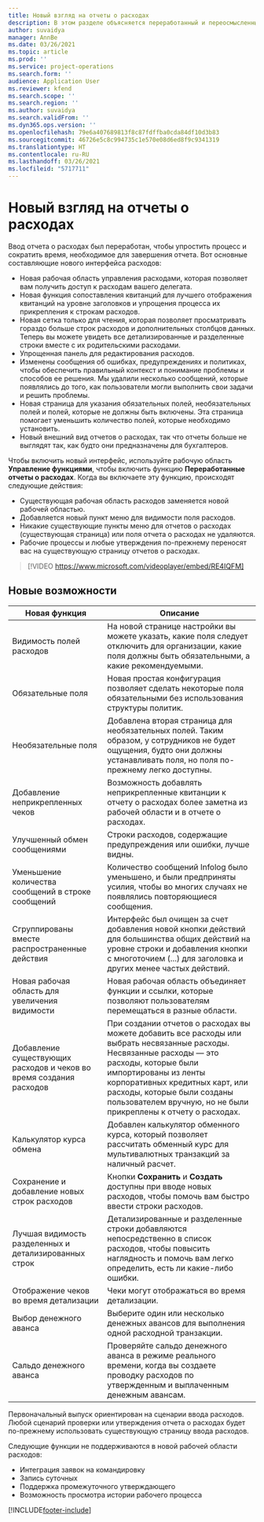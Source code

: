```yaml
---
title: Новый взгляд на отчеты о расходах
description: В этом разделе объясняется переработанный и переосмысленный интерфейс ввода отчета о расходах.
author: suvaidya
manager: AnnBe
ms.date: 03/26/2021
ms.topic: article
ms.prod: ''
ms.service: project-operations
ms.search.form: ''
audience: Application User
ms.reviewer: kfend
ms.search.scope: ''
ms.search.region: ''
ms.author: suvaidya
ms.search.validFrom: ''
ms.dyn365.ops.version: ''
ms.openlocfilehash: 79e6a407689813f8c87fdffba0cda84df10d3b83
ms.sourcegitcommit: 46726e5c8c994735c1e570e08d6ed8f9c9341319
ms.translationtype: HT
ms.contentlocale: ru-RU
ms.lasthandoff: 03/26/2021
ms.locfileid: "5717711"
---
```

# <a name="expense-reports-reimagined"></a>Новый взгляд на отчеты о расходах

Ввод отчета о расходах был переработан, чтобы упростить процесс и сократить время, необходимое для завершения отчета. Вот основные составляющие нового интерфейса расходов:

- Новая рабочая область управления расходами, которая позволяет вам получить доступ к расходам вашего делегата.
- Новая функция сопоставления квитанций для лучшего отображения квитанций на уровне заголовков и упрощения процесса их прикрепления к строкам расходов.
- Новая сетка только для чтения, которая позволяет просматривать гораздо больше строк расходов и дополнительных столбцов данных. Теперь вы можете увидеть все детализированные и разделенные строки вместе с их родительскими расходами.
- Упрощенная панель для редактирования расходов.
- Изменены сообщения об ошибках, предупреждениях и политиках, чтобы обеспечить правильный контекст и понимание проблемы и способов ее решения. Мы удалили несколько сообщений, которые появлялись до того, как пользователи могли выполнить свои задачи и решить проблемы.
- Новая страница для указания обязательных полей, необязательных полей и полей, которые не должны быть включены. Эта страница помогает уменьшить количество полей, которые необходимо установить.
- Новый внешний вид отчетов о расходах, так что отчеты больше не выглядят так, как будто они предназначены для бухгалтеров.

Чтобы включить новый интерфейс, используйте рабочую область **Управление функциями**, чтобы включить функцию **Переработанные отчеты о расходах**. Когда вы включаете эту функцию, происходят следующие действия:

- Существующая рабочая область расходов заменяется новой рабочей областью.
- Добавляется новый пункт меню для видимости поля расходов.
- Никакие существующие пункты меню для отчетов о расходах (существующая страница) или поля отчета о расходах не удаляются.
- Рабочие процессы и любые утверждения по-прежнему переносят вас на существующую страницу отчетов о расходах.

> [!VIDEO https://www.microsoft.com/videoplayer/embed/RE4IQFM]

## <a name="new-features"></a>Новые возможности

| Новая функция | Описание |
|---|----|
| Видимость полей расходов | На новой странице настройки вы можете указать, какие поля следует отключить для организации, какие поля должны быть обязательными, а какие рекомендуемыми. |
| Обязательные поля | Новая простая конфигурация позволяет сделать некоторые поля обязательными без использования структуры политик. |
| Необязательные поля | Добавлена вторая страница для необязательных полей. Таким образом, у сотрудников не будет ощущения, будто они должны устанавливать поля, но поля по-прежнему легко доступны. |
| Добавление неприкрепленных чеков | Возможность добавлять неприкрепленные квитанции к отчету о расходах более заметна из рабочей области и в отчете о расходах. |
| Улучшенный обмен сообщениями | Строки расходов, содержащие предупреждения или ошибки, лучше видны. |
| Уменьшение количества сообщений в строке сообщений| Количество сообщений Infolog было уменьшено, и были предприняты усилия, чтобы во многих случаях не появлялись повторяющиеся сообщения. |
| Сгруппированы вместе распространенные действия | Интерфейс был очищен за счет добавления новой кнопки действий для большинства общих действий на уровне строки и добавления кнопки с многоточием (...) для заголовка и других менее частых действий. |
| Новая рабочая область для увеличения видимости | Новая рабочая область объединяет функции и ссылки, которые позволяют пользователям перемещаться в разные области. |
| Добавление существующих расходов и чеков во время создания расходов | При создании отчетов о расходах вы можете добавить все расходы или выбрать несвязанные расходы. Несвязанные расходы — это расходы, которые были импортированы из ленты корпоративных кредитных карт, или расходы, которые были созданы пользователем вручную, но не были прикреплены к отчету о расходах.|
| Калькулятор курса обмена | Добавлен калькулятор обменного курса, который позволяет рассчитать обменный курс для мультивалютных транзакций за наличный расчет. |
| Сохранение и добавление новых строк расходов | Кнопки **Сохранить** и **Создать** доступны при вводе новых расходов, чтобы помочь вам быстро ввести строки расходов. |
| Лучшая видимость разделенных и детализированных строк | Детализированные и разделенные строки добавляются непосредственно в список расходов, чтобы повысить наглядность и помочь вам легко определить, есть ли какие-либо ошибки. |
| Отображение чеков во время детализации | Чеки могут отображаться во время детализации. |
| Выбор денежного аванса | Выберите один или несколько денежных авансов для выполнения одной расходной транзакции. |
| Сальдо денежного аванса | Проверяйте сальдо денежного аванса в режиме реального времени, когда вы создаете проводку расходов по утвержденным и выплаченным денежным авансам. |

Первоначальный выпуск ориентирован на сценарии ввода расходов. Любой сценарий проверки или утверждения отчета о расходах будет по-прежнему использовать существующую страницу ввода расходов.

Следующие функции не поддерживаются в новой рабочей области расходов:

- Интеграция заявок на командировку
- Запись суточных
- Поддержка промежуточного утверждающего
- Возможность просмотра истории рабочего процесса


[!INCLUDE[footer-include](../includes/footer-banner.md)]
